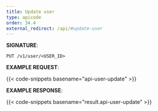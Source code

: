```yaml
---
title: Update user
type: apicode
order: 34.4
external_redirect: /api/#update-user
---
```



**SIGNATURE**:

`PUT /v1/user/<USER_ID>`

**EXAMPLE REQUEST**:

{{< code-snippets basename="api-user-update" >}}

**EXAMPLE RESPONSE**:

{{< code-snippets basename="result.api-user-update" >}}
